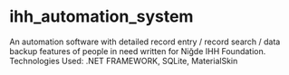 # ihh_automation_system
An automation software with detailed record entry / record search / data backup features of people in need written for Niğde IHH Foundation.
Technologies Used: .NET FRAMEWORK, SQLite, MaterialSkin

